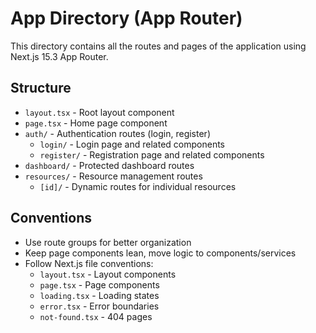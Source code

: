 # App Directory (App Router)

This directory contains all the routes and pages of the application using Next.js 15.3 App Router.

## Structure

- `layout.tsx` - Root layout component
- `page.tsx` - Home page component
- `auth/` - Authentication routes (login, register)
  - `login/` - Login page and related components
  - `register/` - Registration page and related components
- `dashboard/` - Protected dashboard routes
- `resources/` - Resource management routes
  - `[id]/` - Dynamic routes for individual resources

## Conventions

- Use route groups for better organization
- Keep page components lean, move logic to components/services
- Follow Next.js file conventions:
  - `layout.tsx` - Layout components
  - `page.tsx` - Page components
  - `loading.tsx` - Loading states
  - `error.tsx` - Error boundaries
  - `not-found.tsx` - 404 pages
